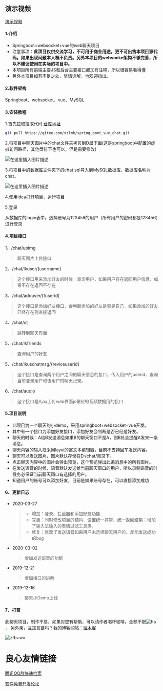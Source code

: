 ## 演示视频 

[演示视频 ](https://www.bilibili.com/video/av91667433/)

#### 1.介绍

- Springboot+websocket+vue的web聊天项目
- 注意事项：**此项目仅供交流学习，不可用于商业用途，更不可出售本项目源代码。如果出现问题本人概不负责。另外本项目的websocke架构不够完善，所以不建议使用在实际的项目中。**
- 本项目所有前端主要JS和后台主要接口都加有注释，所以很容易看得懂
- 另外本项目如有不足之处，尽请谅解，也欢迎指出。

#### 2.软件架构

Springboot、websocket、vue、MySQL

#### 3.安装教程

1.首先拉取拉取代码 [仓库地址](https://gitee.com/xzlmk/spring_boot_vue_chat)

```bash
git pull https://gitee.com/xzlmk/spring_boot_vue_chat.git
```

2.将项目中聊天图片中的chat文件夹拷贝到D盘下面(这是springboot中配置的虚拟访问路径，其他盘符下也可以，但是需要修改)

![在这里插入图片描述](https://img-blog.csdnimg.cn/20191217081124835.png)

3.将项目中的数据库文件夹下的chat.sql导入到MySQL数据库，数据库名称为chat。

![在这里插入图片描述](https://img-blog.csdnimg.cn/20191217081307671.png)

4.使用idea打开项目，运行项目

5.登录

从数据库的login表中，选择账号为123456的用户（所有用户的密码都是123456）进行登录


#### 4.项目接口

1、/chat/upimg

>聊天图片上传接口

2、/chat/lkuser/{username}

>这个接口用来添加好友的时候：查询用户，如果用户存在返回用户信息，如果不存在返回不存在

3、/chat/adduser/{fuserid}

>这个接口是添加好友接口，会判断添加的好友是否是自己，如果添加的好友已经存在则直接返回

4、/chat/ct

>跳转到聊天界面

5、/chat/lkfriends

>查询用户的好友

5、/chat/lkuschatmsg/{reviceuserid}

>这个接口是查询两个用户之间的聊天信息的接口，传入用户的userid，查询当前登录用户和该用户的聊天记录。

6、/chat/audio

>这个接口是Ajax上传web界面js录制的音频数据用的接口

#### 5.项目说明

- 此项目为一个聊天的小demo，采用springboot+websocket+vue开发。
- 其中有一个接口为添加好友接口，添加好友会判断是否已经是好友。
- 聊天的时候：A给B发送消息如果B的聊天窗口不是A，则B处会提醒A发来一条消息。
- 聊天内容的输入框采用layui的富文本编辑器，目前不支持回车发送内容。
- 聊天可以发送图片，图片默认存储在D:/chat/目录下。
- 点击聊天内容中的图片会弹出预览，这个预览弹出此条消息中的所有图片。
- 在发送语音的时候，语音默认发送给当前聊天窗口的用户，所以录制语音的时候务必保证当前聊天窗口有选择的用户。
- 知道用户的账号可以添加好友，目前是如果账号存在，可以直接添加成功

#### 6、更新日志

- 2020-03-27
  >- 增加：登录、拦截器和添加好友功能
  >- 完善：同时修改项目的结构、设置统一异常、统一返回结果；增加了输入法输入的表情过滤工具类。
  >- 修复：修改了发送语音如果用户未选择聊天用户的，却能发送成功的bug
- 2020-03-02 
  >增加发送语音的功能
- 2019-12-21
  >增加接口的讲解
- 2019-12-16
  >聊天小Demo上线

#### 7、打赏

此聊天项目，制作不易，如果对您有帮助，可以请作者喝杯咖啡，金额不限![ha](http://xzjsbk.toptech.top/ha_1583154579801.png)，
另外亲，互加友链吗？我的博客网站：[理木客](https://toptech.top)

![zfb+wx](http://xzjsbk.toptech.top/zfb+wx_1582273633551.png)

 # 良心友情链接

[腾讯QQ群快速检索](http://u.720life.cn/s/8cf73f7c)

[软件免费开发论坛](http://u.720life.cn/s/bbb01dc0)